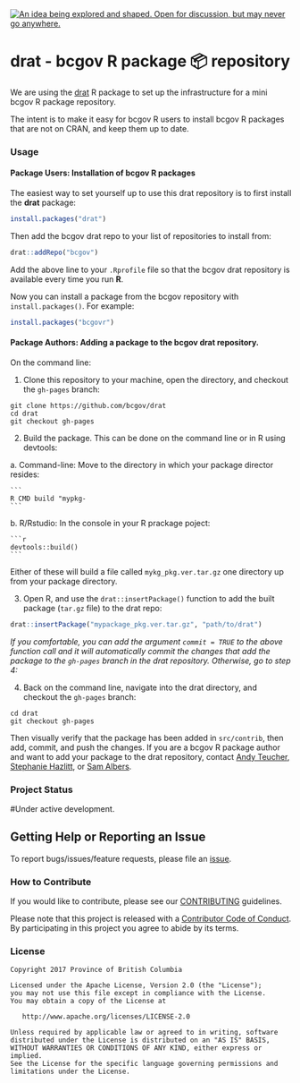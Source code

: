 <div id="devex-badge"><a rel="Inspiration" href="https://github.com/BCDevExchange/docs/blob/master/discussion/projectstates.md"><img alt="An idea being explored and shaped. Open for discussion, but may never go anywhere." style="border-width:0" src="https://assets.bcdevexchange.org/images/badges/inspiration.svg" title="An idea being explored and shaped. Open for discussion, but may never go anywhere." /></a></div>

# drat - bcgov R package 📦 repository

We are using the [drat](https://cran.r-project.org/package=drat) R package to 
set up the infrastructure for a mini bcgov R package repository.

The intent is to make it easy for bcgov R users to install bcgov R packages 
that are not on CRAN, and keep them up to date.

### Usage

#### Package Users: Installation of bcgov R packages

The easiest way to set yourself up to use this drat repository is to first 
install the **drat** package:

```r
install.packages("drat")
```

Then add the bcgov drat repo to your list of repositories to install from:

```r
drat::addRepo("bcgov")
```

Add the above line to your `.Rprofile` file so that the bcgov drat repository is 
available every time you run **R**.

Now you can install a package from the bcgov repository with `install.packages()`.
For example:

```r
install.packages("bcgovr")
```

#### Package Authors: Adding a package to the bcgov drat repository.

On the command line:

1. Clone this repository to your machine, open the directory, and checkout the
`gh-pages` branch:

```
git clone https://github.com/bcgov/drat
cd drat
git checkout gh-pages
```

2. Build the package. This can be done on the command line or in R using devtools:

  a. Command-line: Move to the directory in which your package director resides:
    
    ```
    R CMD build "mypkg-
    ```
    
  b. R/Rstudio: In the console in your R prackage poject:
    
    ```r
    devtools::build()
    ```
    
  Either of these will build a file called `mykg_pkg.ver.tar.gz` one directory 
  up from your package directory.

3. Open R, and use the `drat::insertPackage()` function to add the built package 
(`tar.gz` file) to the drat repo:

```r
drat::insertPackage("mypackage_pkg.ver.tar.gz", "path/to/drat")
```

*If you comfortable, you can add the argument `commit = TRUE` to the above function
call and it will automatically commit the changes that add the package to the `gh-pages` 
branch in the drat repository. Otherwise, go to step 4:*

4. Back on the command line, navigate into the drat directory, and checkout the
`gh-pages` branch:

```
cd drat
git checkout gh-pages
```

Then visually verify that the package has been added in `src/contrib`, then add, 
commit, and push the changes. If you are a bcgov R package author and want to add
your package to the drat repository, contact [Andy Teucher](andy.teucher@gov.bc.ca), 
[Stephanie Hazlitt](stephanie.hazlitt@gov.bc.ca), or [Sam Albers](sam.albers@gov.bc.ca).

### Project Status

#Under active development.

## Getting Help or Reporting an Issue

To report bugs/issues/feature requests, please file an [issue](https://github.com/bcgov/%3Crepo-name%3E/issues/).

### How to Contribute

If you would like to contribute, please see our [CONTRIBUTING](CONTRIBUTING.md) guidelines.

Please note that this project is released with a [Contributor Code of Conduct](CODE_OF_CONDUCT.md). By participating in this project you agree to abide by its terms.

### License

    Copyright 2017 Province of British Columbia

    Licensed under the Apache License, Version 2.0 (the "License");
    you may not use this file except in compliance with the License.
    You may obtain a copy of the License at 

       http://www.apache.org/licenses/LICENSE-2.0

    Unless required by applicable law or agreed to in writing, software
    distributed under the License is distributed on an "AS IS" BASIS,
    WITHOUT WARRANTIES OR CONDITIONS OF ANY KIND, either express or implied.
    See the License for the specific language governing permissions and
    limitations under the License.
